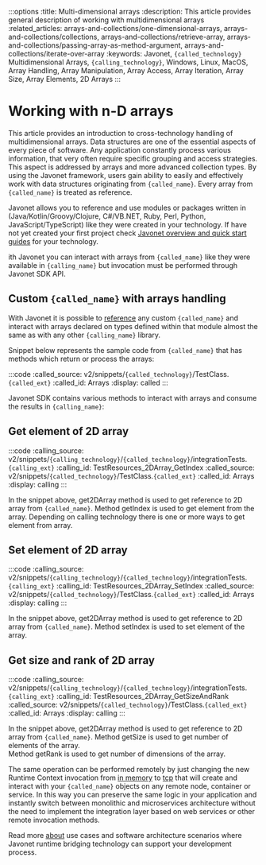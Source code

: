 :::options
:title: Multi-dimensional arrays
:description: This article provides general description of working with multidimensional arrays
:related_articles: arrays-and-collections/one-dimensional-arrays, arrays-and-collections/collections, arrays-and-collections/retrieve-array, arrays-and-collections/passing-array-as-method-argument, arrays-and-collections/iterate-over-array
:keywords: Javonet, `{called_technology}` Multidimensional Arrays, `{calling_technology}`, Windows, Linux, MacOS, Array Handling, Array Manipulation, Array Access, Array Iteration, Array Size, Array Elements, 2D Arrays
:::

# Working with n-D arrays

This article provides an introduction to cross-technology handling of multidimensional arrays. Data structures are one of the essential aspects of every piece of software. Any application constantly process various information, that very often require specific grouping and access strategies. This aspect is addressed by arrays and more advanced collection types. By using the Javonet framework, users gain ability to easily and effectively work with data structures originating from `{called_name}`. Every array from `{called_name}` is treated as reference.
  
Javonet allows you to reference and use modules or packages written in (Java/Kotlin/Groovy/Clojure, C#/VB.NET, Ruby, Perl, Python, JavaScript/TypeScript) like they were created in your technology. If have not yet created your first project check [Javonet overview and quick start guides](/guides/v2/`{calling_technology}`/`{called_technology}`/getting-started/about-javonet) for your technology.  

ith Javonet you can interact with arrays from `{called_name}` like they were available in `{calling_name}` but invocation must be performed through Javonet SDK API.  
  
## Custom `{called_name}` with arrays handling  
  
With Javonet it is possible to [reference](https://www.javonet.com/guides/v2/`{calling_technology}`/`{called_technology}`/getting-started/adding-references-to-libraries) any custom `{called_name}` and interact with arrays declared on types defined within that module almost the same as with any other `{calling_name}` library.  
  
Snippet below represents the sample code from `{called_name}` that has methods which return or process the arrays:
  
:::code
:called_source: v2/snippets/`{called_technology}`/TestClass.`{called_ext}`
:called_id: Arrays
:display: called
:::

Javonet SDK contains various methods to interact with arrays and consume the results in `{calling_name}`:  

## Get element of 2D array  
  
:::code
:calling_source: v2/snippets/`{calling_technology}`/`{called_technology}`/integrationTests.`{calling_ext}`
:calling_id: TestResources_2DArray_GetIndex
:called_source: v2/snippets/`{called_technology}`/TestClass.`{called_ext}`
:called_id: Arrays
:display: calling
:::
  
In the snippet above, get2DArray method is used to get reference to 2D array from `{called_name}`. Method getIndex is used to get element from the array. Depending on calling technology there is one or more ways to get element from array.

## Set element of 2D array  
  
:::code
:calling_source: v2/snippets/`{calling_technology}`/`{called_technology}`/integrationTests.`{calling_ext}`
:calling_id: TestResources_2DArray_SetIndex
:called_source: v2/snippets/`{called_technology}`/TestClass.`{called_ext}`
:called_id: Arrays
:display: calling
:::  
  
In the snippet above, get2DArray method is used to get reference to 2D array from `{called_name}`. Method setIndex is used to set element of the array.

## Get size and rank of 2D array  
  
:::code
:calling_source: v2/snippets/`{calling_technology}`/`{called_technology}`/integrationTests.`{calling_ext}`
:calling_id: TestResources_2DArray_GetSizeAndRank
:called_source: v2/snippets/`{called_technology}`/TestClass.`{called_ext}`
:called_id: Arrays
:display: calling
:::  
  
In the snippet above, get2DArray method is used to get reference to 2D array from `{called_name}`.  Method getSize is used to get number of elements of the array.  
Method getRank is used to get number of dimensions of the array.  
  
The same operation can be performed remotely by just changing the new Runtime Context invocation from [in memory](/guides/v2/`{calling_technology}`/`{called_technology}`/foundations/in-memory-channel) to [tcp](/guides/v2/`{calling_technology}`/`{called_technology}`/foundations/tcp-channel) that will create and interact with your `{called_name}` objects on any remote node, container or service. In this way you can preserve the same logic in your application and instantly switch between monolithic and microservices architecture without the need to implement the integration layer based on web services or other remote invocation methods.
  
Read more [about](/guides/v2/`{calling_technology}`/`{called_technology}`/getting-started/about-javonet) use cases and software architecture scenarios where Javonet runtime bridging technology can support your development process.
